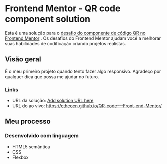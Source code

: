 # Frontend Mentor - QR code component solution

Esta é uma solução para o [desafio do componente de código QR no Frontend Mentor](https://www.frontendmentor.io/challenges/qr-code-component-iux_sIO_H) . Os desafios do Frontend Mentor ajudam você a melhorar suas habilidades de codificação criando projetos realistas.

## Visão geral
  É o meu primeiro projeto quando tento fazer algo responsivo. Agradeço por qualquer dica que possa me ajudar no futuro.

### Links

- URL da solução: [Add solution URL here](https://github.com/ctheocn/QR-code---Front-end-Mentor)
- URL do ao vivo: https://ctheocn.github.io/QR-code---Front-end-Mentor/

## Meu processo

### Desenvolvido com linguagem

- HTML5 semântica
- CSS
- Flexbox
